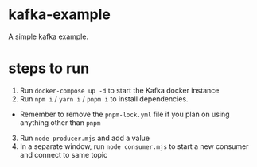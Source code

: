 # kafka-example
A simple kafka example.

# steps to run
1. Run `docker-compose up -d` to start the Kafka docker instance
2. Run `npm i` / `yarn i` / `pnpm i` to install dependencies.
  - Remember to remove the `pnpm-lock.yml` file if you plan on using anything other than `pnpm`
3. Run `node producer.mjs` and add a value
4. In a separate window, run `node consumer.mjs` to start a new consumer and connect to same topic


